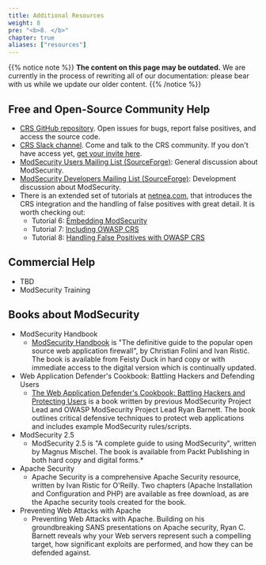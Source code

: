 ```yaml
---
title: Additional Resources
weight: 8
pre: "<b>8. </b>"
chapter: true
aliases: ["resources"]
---
```


{{% notice note %}}
**The content on this page may be outdated.** We are currently in the process of rewriting all of our documentation: please bear with us while we update our older content.
{{% /notice %}}

## Free and Open-Source Community Help

- [CRS GitHub repository](https://github.com/coreruleset/coreruleset). Open issues for bugs, report false positives, and access the source code.
- [CRS Slack channel](https://owasp.slack.com/archives/CBKGH8A5P). Come and talk to the CRS community. If you don't have access yet, [get your invite here](https://owasp.org/slack/invite).
- [ModSecurity Users Mailing List (SourceForge)](https://lists.sourceforge.net/lists/listinfo/mod-security-users): General discussion about ModSecurity.
- [ModSecurity Developers Mailing List (SourceForge)](https://lists.sourceforge.net/lists/listinfo/mod-security-developers): Development discussion about ModSecurity.
- There is an extended set of tutorials at [netnea.com](https://www.netnea.com/), that introduces the CRS integration and the handling of false positives with great detail. It is worth checking out:
  - Tutorial 6: [Embedding ModSecurity](https://www.netnea.com/cms/apache-tutorial-6_embedding-modsecurity/)
  - Tutorial 7: [Including OWASP CRS](https://www.netnea.com/cms/apache-tutorial-7_including-modsecurity-core-rules/)
  - Tutorial 8: [Handling False Positives with OWASP CRS](https://www.netnea.com/cms/apache-tutorial-8_handling-false-positives-modsecurity-core-rule-set/)


## Commercial Help

- TBD
- ModSecurity Training

## Books about ModSecurity

- ModSecurity Handbook
  - [ModSecurity Handbook](https://www.feistyduck.com/books/modsecurity-handbook/) is "The definitive guide to the popular open source web application firewall", by Christian Folini and Ivan Ristić. The book is available from Feisty Duck in hard copy or with immediate access to the digital version which is continually updated.
- Web Application Defender's Cookbook: Battling Hackers and Defending Users
  - [The Web Application Defender's Cookbook: Battling Hackers and Protecting Users](https://www.oreilly.com/library/view/web-application-defenders/9781118417058/) is a book written by previous ModSecurity Project Lead and OWASP ModSecurity Project Lead Ryan Barnett. The book outlines critical defensive techniques to protect web applications and includes example ModSecurity rules/scripts.
- ModSecurity 2.5
  - ModSecurity 2.5 is "A complete guide to using ModSecurity", written by Magnus Mischel. The book is available from Packt Publishing in both hard copy and digital forms.\*
- Apache Security
  - Apache Security is a comprehensive Apache Security resource, written by Ivan Ristic for O'Reilly. Two chapters (Apache Installation and Configuration and PHP) are available as free download, as are the Apache security tools created for the book.
- Preventing Web Attacks with Apache
  - Preventing Web Attacks with Apache. Building on his groundbreaking SANS presentations on Apache security, Ryan C. Barnett reveals why your Web servers represent such a compelling target, how significant exploits are performed, and how they can be defended against.
